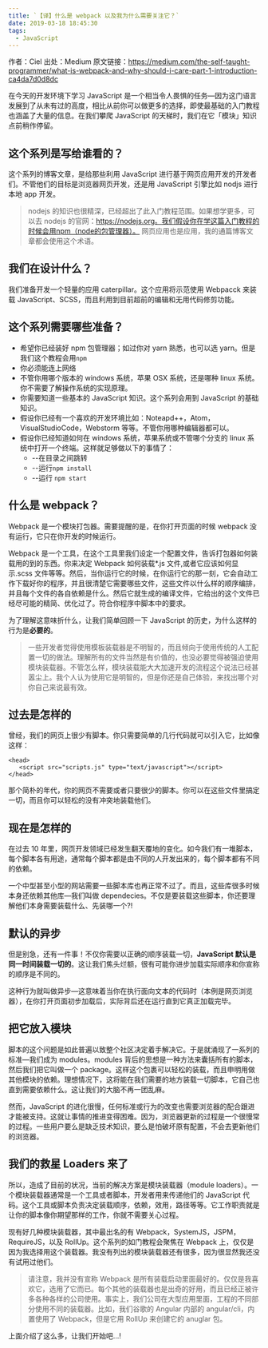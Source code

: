 ```yaml
---
title: `【译】什么是 webpack 以及我为什么需要关注它？`
date: 2019-03-18 18:45:30
tags:
  - JavaScript
---
```


作者：Ciel
出处：Medium
原文链接：https://medium.com/the-self-taught-programmer/what-is-webpack-and-why-should-i-care-part-1-introduction-ca4da7d0d8dc

在今天的开发环境下学习 JavaScript 是一个相当令人畏惧的任务—因为这门语言发展到了从未有过的高度，相比从前你可以做更多的选择，即使最基础的入门教程也涵盖了大量的信息。在我们攀爬 JavaScript 的天梯时，我们在它「模块」知识点前稍作停留。

## 这个系列是写给谁看的？

这个系列的博客文章，是给那些利用 JavaScript 进行基于网页应用开发的开发者们。不管他们的目标是浏览器网页开发，还是用 JavaScript 引擎比如 nodjs 进行本地 app 开发。

> nodejs 的知识也很精深，已经超出了此入门教程范围。如果想学更多，可以去 nodejs 的官网：https://nodejs.org。我们假设你在学这篇入门教程的时候会用npm（node的包管理器）。
> 网页应用也是应用，我的通篇博客文章都会使用这个术语。

## 我们在设计什么？

我们准备开发一个轻量的应用 caterpillar。这个应用将示范使用 Webpacck 来装载 JavaScript、SCSS，而且利用到目前超前的编辑和无用代码修剪功能。

## 这个系列需要哪些准备？

- 希望你已经装好 npm 包管理器；如过你对 yarn 熟悉，也可以选 yarn。但是我们这个教程会用`npm`
- 你必须能连上网络
- 不管你用哪个版本的 windows 系统，苹果 OSX 系统，还是哪种 linux 系统。你不需要了解操作系统的实现原理。
- 你需要知道一些基本的 JavaScript 知识。这个系列会用到 JavaScript 的基础知识。
- 假设你已经有一个喜欢的开发环境比如：Noteapd++，Atom，VisualStudioCode，Webstorm 等等。不管你用哪种编辑器都可以。
- 假设你已经知道如何在 windows 系统，苹果系统或不管哪个分支的 linux 系统中打开一个终端。这样就足够做以下的事情了：
  - --在目录之间跳转
  - --运行`npm install`
  - --运行 `npm start`

## 什么是 webpack？

Webpack 是一个模块打包器。需要提醒的是，在你打开页面的时候 webpack 没有运行，它只在你开发的时候运行。

Webpack 是一个工具，在这个工具里我们设定一个配置文件，告诉打包器如何装载用的到的东西。你来决定 Webpack 如何装载\*.js 文件,或者它应该如何显示.scss 文件等等。然后，当你运行它的时候，在你运行它的那一刻，它会自动工作下载好你的程序，并且很清楚它需要哪些文件，这些文件以什么样的顺序编排，并且每个文件的各自依赖是什么。然后它就生成的编译文件，它给出的这个文件已经尽可能的精简、优化过了。符合你程序中脚本中的要求。

为了理解这意味折什么，让我们简单回顾一下 JavaScript 的历史，为什么这样的行为是**必要的**。

> 一些开发者觉得使用模板装载器是不明智的，而且倾向于使用传统的人工配置一切的做法。理解所有的文件当然是有价值的，也没必要觉得被强迫使用模块装载器。不管怎么样，模块装载能大大加速开发的流程这个说法已经甚嚣尘上。我个人认为使用它是明智的，但是你还是自己体验，来找出哪个对你自己来说最有效。

## 过去是怎样的

曾经，我们的网页上很少有脚本。你只需要简单的几行代码就可以引入它，比如像这样：

```
<head>
   <script src="scripts.js" type="text/javascript"></script>
</head>
```

那个简朴的年代，你的网页不需要或者只要很少的脚本。你可以在这些文件里搞定一切，而且你可以轻松的没有冲突地装载他们。

## 现在是怎样的

在过去 10 年里，网页开发领域已经发生翻天覆地的变化。如今我们有一堆脚本，每个脚本各有用途，通常每个脚本都是由不同的人开发出来的，每个脚本都有不同的依赖。

一个中型甚至小型的网站需要一些脚本库也再正常不过了。而且，这些库很多时候本身还依赖其他库—我们叫做 dependecies。不仅是要装载这些脚本，你还要理解他们本身需要装载什么、先装哪一个?!

## 默认的异步

但是别急，还有一件事！不仅你需要以正确的顺序装载一切，**JavaScript 默认是同一时间装载一切的**。这让我们焦头烂额，很有可能你进步加载实际顺序和你宣称的顺序是不同的。

这种行为就叫做异步—这意味着当你在执行面向文本的代码时（本例是网页浏览器），在你打开页面初步加载后，实际背后还在运行直到它真正加载完毕。

## 把它放入模块

脚本的这个问题是如此普遍以致整个社区决定着手解决它。于是就涌现了一系列的标准—我们成为 modules。modules 背后的思想是一种方法来囊括所有的脚本，然后我们把它叫做一个 package。这样这个包裹可以轻松的装载，而且申明用做其他模块的依赖。理想情况下，这将能在我们需要的地方装载一切脚本，它自己也直到需要依赖什么。这让我们的大脑不再一团乱麻。

然而，JavaScript 的进化很慢，任何标准或行为的改变也需要浏览器的配合跟进才能被支持。这就让事情的推进变得困难。因为，浏览器更新的过程是一个很慢常的过程。一些用户要么是缺乏技术知识，要么是怕破坏原有配置，不会去更新他们的浏览器。

## 我们的救星 Loaders 来了

所以，造成了目前的状况，当前的解决方案是模块装载器（module loaders）。一个模块装载器通常是一个工具或者脚本，开发者用来传递他们的 JavaScript 代码。这个工具或脚本负责决定装载顺序，依赖，效用，路径等等。它工作职责就是让你的脚本像你期望那样的工作，你就不需要关心过程。

现有好几种模块装载器，其中最出名的有 Webpack，SystemJS，JSPM，RequireJS，以及 RollUp。这个系列的如门教程会聚焦在 Webpack 上，仅仅是因为我选择用这个装载器。我没有列出的模块装载器还有很多，因为很显然我还没有试用过他们。

> 请注意，我并没有宣称 Webpack 是所有装载启动里面最好的。仅仅是我喜欢它，选用了它而已。每个其他的装载器也是出奇的好用，而且已经正被许多各种各样的公司使用。事实上，我们公司在大型应用里面，工程的不同部分使用不同的装载器。比如，我们谷歌的 Angular 内部的 angular/cli，内置使用了 Webpack，但是它用 RollUp 来创建它的 anuglar 包。

上面介绍了这么多，让我们开始吧…!
